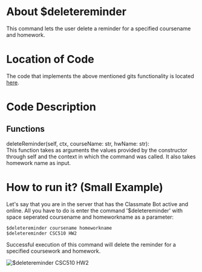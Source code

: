 # About $deletereminder
This command lets the user delete a reminder for a specified coursename and homework. 

# Location of Code
The code that implements the above mentioned gits functionality is located [here](https://github.com/SE21-Team2/ClassMateBot/blob/main/cogs/deadline.py).

# Code Description
## Functions
deleteReminder(self, ctx, courseName: str, hwName: str): <br>
This function takes as arguments the values provided by the constructor through self and the context in which the command was called. It also takes homework name as input.

# How to run it? (Small Example)
Let's say that you are in the server that has the Classmate Bot active and online. All you have to do is 
enter the command '$deletereminder' with space seperated coursename and homeworkname as a parameter:

```
$deletereminder coursename homeworkname
$deletereminder CSC510 HW2
```
Successful execution of this command will delete the reminder for a specified coursework and homework.

![$deletereminder CSC510 HW2](https://github.com/SE21-Team2/ClassMateBot/blob/main/data/media/deletereminder.gif)